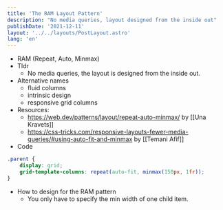 ```yaml
---
title: 'The RAM Layout Pattern'
description: "No media queries, layout designed from the inside out"
publishDate: '2021-12-11'
layout: '../../layouts/PostLayout.astro'
lang: 'en'
---
```


- RAM (Repeat, Auto, Minmax)
- Tldr
	- No media queries, the layout is designed from the inside out.
- Alternative names
	- fluid columns
	- intrinsic design
	- responsive grid columns
- Resources:
	- https://web.dev/patterns/layout/repeat-auto-minmax/ by [[Una Kravets]]
	- https://css-tricks.com/responsive-layouts-fewer-media-queries/#using-auto-fit-and-minmax by [[Temani Afif]]
- Code

```css
.parent {
	display: grid;
	grid-template-columns: repeat(auto-fit, minmax(150px, 1fr));
}
```

- How to design for the RAM pattern
	- You only have to specify the min width of one child item.